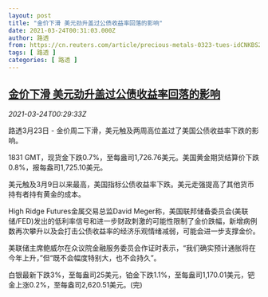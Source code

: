 ```yaml
---
layout: post
title: "金价下滑 美元劲升盖过公债收益率回落的影响"
date: 2021-03-24T00:31:03.000Z
author: 路透
from: https://cn.reuters.com/article/precious-metals-0323-tues-idCNKBS2BG015
tags: [ 路透 ]
categories: [ 路透 ]
---
```

<!--1616545863000-->
[金价下滑 美元劲升盖过公债收益率回落的影响](https://cn.reuters.com/article/precious-metals-0323-tues-idCNKBS2BG015)
------

<div>
<div><i>2021-03-24T00:29:33Z</i></div><p>路透3月23日 - 金价周二下滑，美元触及两周高位盖过了美国公债收益率下跌的影响。</p><p>1831 GMT，现货金下跌0.7%，至每盎司1,726.76美元。美国黄金期货结算价下跌0.8%，报每盎司1,725.10美元。</p><p>美元触及3月9日以来最高，美国指标公债收益率下跌。美元走强提高了其他货币持有者持有黄金的成本。</p><p>High Ridge Futures金属交易总监David Meger称，美国联邦储备委员会(美联储/FED)发出的低利率信号和进一步财政刺激的可能性限制了金价跌幅，新增病例数再次攀升以及会打击公债收益率的经济乐观情绪减弱，可能会进一步支撑金价。</p><p>美联储主席鲍威尔在众议院金融服务委员会作证时表示，“我们确实预计通胀将在今年上升，”但“既不会幅度特别大，也不会持久”。</p><p>白银最新下跌3%，至每盎司25美元，铂金下跌1.1%，至每盎司1,170.01美元，钯金上涨0.2%，至每盎司2,620.51美元。(完)</p>
</div>
